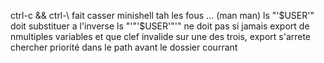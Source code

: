 ctrl-c && ctrl-\ fait casser minishell tah les fous ... (man man)
 ls "'$USER'" doit substituer a l'inverse ls "'"'$USER'"'" ne doit pas
 si jamais export de nmultiples variables et que clef invalide sur une des trois, export s'arrete
 chercher priorité dans le path avant le dossier courrant
 